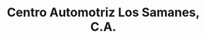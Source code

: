 ---
title: "Centro Automotriz Los Samanes, C.A."
url: /ciudad-guayana-puerto-ordaz/centro-automotriz-los-samanes-c-a/
shop: Autowerkstatt
---